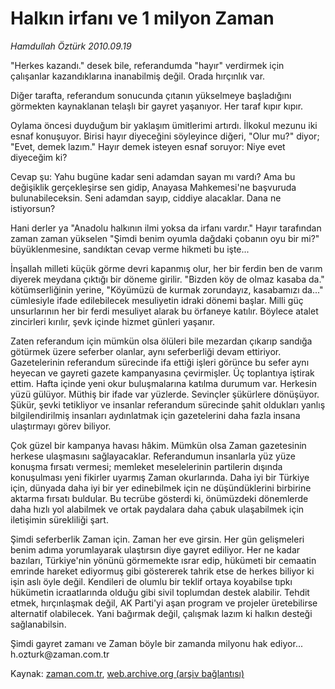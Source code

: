 # Halkın irfanı ve 1 milyon Zaman

*Hamdullah Öztürk 2010.09.19*

<td class="columnist-detail">
<p>"Herkes kazandı." desek bile, referandumda "hayır" verdirmek için çalışanlar kazandıklarına inanabilmiş değil. Orada hırçınlık var.</p>
<p>
<div id="haberMetinDiv">
<p>Diğer tarafta, referandum sonucunda çıtanın yükselmeye başladığını görmekten kaynaklanan telaşlı bir gayret yaşanıyor. Her taraf kıpır kıpır.
<p>Oylama öncesi duyduğum bir yaklaşım ümitlerimi artırdı. İlkokul mezunu iki esnaf konuşuyor. Birisi hayır diyeceğini söyleyince diğeri, "Olur mu?" diyor; "Evet, demek lazım." Hayır demek isteyen esnaf soruyor: Niye evet diyeceğim ki?
<p>Cevap şu: Yahu bugüne kadar seni adamdan sayan mı vardı? Ama bu değişiklik gerçekleşirse sen gidip, Anayasa Mahkemesi'ne başvuruda bulunabileceksin. Seni adamdan sayıp, ciddiye alacaklar. Dana ne istiyorsun?
<p>Hani derler ya "Anadolu halkının ilmi yoksa da irfanı vardır." Hayır tarafından zaman zaman yükselen "Şimdi benim oyumla dağdaki çobanın oyu bir mi?" büyüklenmesine, sandıktan cevap verme hikmeti bu işte...
<p>İnşallah milleti küçük görme devri kapanmış olur, her bir ferdin ben de varım diyerek meydana çıktığı bir döneme girilir. "Bizden köy de olmaz kasaba da." kötümserliğinin yerine, "Köyümüzü de kurmak zorundayız, kasabamızı da..." cümlesiyle ifade edilebilecek mesuliyetin idraki dönemi başlar. Milli güç unsurlarının her bir ferdi mesuliyet alarak bu örfaneye katılır. Böylece atalet zincirleri kırılır, şevk içinde hizmet günleri yaşanır.
<p>Zaten referandum için mümkün olsa ölüleri bile mezardan çıkarıp sandığa götürmek üzere seferber olanlar, aynı seferberliği devam ettiriyor. Gazetelerinin referandum sürecinde ifa ettiği işleri görünce bu sefer aynı heyecan ve gayreti gazete kampanyasına çevirmişler. Üç toplantıya iştirak ettim. Hafta içinde yeni okur buluşmalarına katılma durumum var. Herkesin yüzü gülüyor. Müthiş bir ifade var yüzlerde. Sevinçler şükürlere dönüşüyor. Şükür, şevki tetikliyor ve insanlar referandum sürecinde şahit oldukları yanlış bilgilendirilmiş insanları aydınlatmak için gazetelerini daha fazla insana ulaştırmayı görev biliyor.
<p>Çok güzel bir kampanya havası hâkim. Mümkün olsa Zaman gazetesinin herkese ulaşmasını sağlayacaklar. Referandumun insanlarla yüz yüze konuşma fırsatı vermesi; memleket meselelerinin partilerin dışında konuşulması yeni fikirler uyarmış Zaman okurlarında. Daha iyi bir Türkiye için, dünyada daha iyi bir yer edinebilmek için ne düşündüklerini birbirine aktarma fırsatı buldular. Bu tecrübe gösterdi ki, önümüzdeki dönemlerde daha hızlı yol alabilmek ve ortak paydalara daha çabuk ulaşabilmek için iletişimin sürekliliği şart.
<p>Şimdi seferberlik Zaman için. Zaman her eve girsin. Her gün gelişmeleri benim adıma yorumlayarak ulaştırsın diye gayret ediliyor. Her ne kadar bazıları, Türkiye'nin yönünü görmemekte ısrar edip, hükümeti bir cemaatin emrinde hareket ediyormuş gibi göstererek tahrik etse de herkes biliyor ki işin aslı öyle değil. Kendileri de olumlu bir teklif ortaya koyabilse tıpkı hükümetin icraatlarında olduğu gibi sivil toplumdan destek alabilir. Tehdit etmek, hırçınlaşmak değil, AK Parti'yi aşan program ve projeler üretebilirse alternatif olabilecek. Yani bağırmak değil, çalışmak lazım ki halkın desteği sağlanabilsin.
<p>Şimdi gayret zamanı ve Zaman böyle bir zamanda milyonu hak ediyor... h.ozturk@zaman.com.tr</p></p></p></p></p></p></p></p></p></div>
</p>
<a href="http://web.archive.org/web/20101225005512/mailto:h.ozturk@zaman.com.tr">
</a></td>

Kaynak: [zaman.com.tr](http://zaman.com.tr/yazar.do?yazino=1029294), [web.archive.org (arşiv bağlantısı)](http://web.archive.org/web/20101225005512/http://zaman.com.tr/yazar.do?yazino=1029294)
